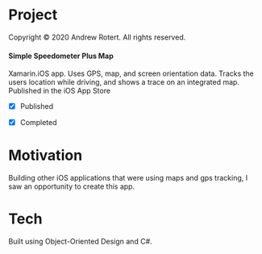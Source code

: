 # Project
Copyright © 2020 Andrew Rotert. All rights reserved.
#### Simple Speedometer Plus Map
Xamarin.iOS app. Uses GPS, map, and screen orientation data. Tracks the users location while driving, and shows a trace on an integrated map. Published in the iOS App Store 

- [x] Published
- [x] Completed


# Motivation
Building other iOS applications that were using maps and gps tracking, I saw an opportunity to create this app.


# Tech
Built using Object-Oriented Design and C#.
